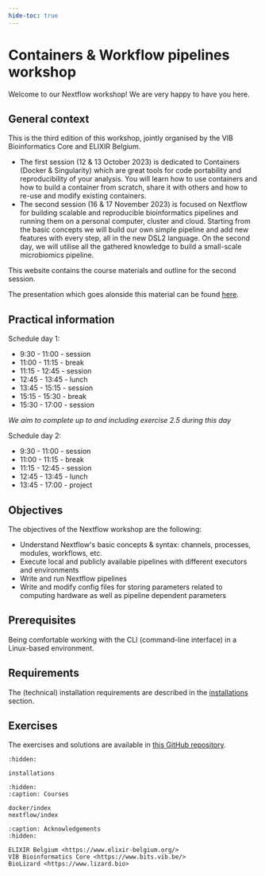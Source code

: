 ```yaml
---
hide-toc: true
---
```


# Containers & Workflow pipelines workshop

Welcome to our Nextflow workshop! We are very happy to have you here.

## General context

This is the third edition of this workshop, jointly organised by the VIB Bioinformatics Core and ELIXIR Belgium.

- The first session (12 & 13 October 2023) is dedicated to Containers (Docker & Singularity) which are great tools for code portability and reproducibility of your analysis. You will learn how to use containers and how to build a container from scratch, share it with others and how to re-use and modify existing containers.
- The second session (16 & 17 November 2023) is focused on Nextflow for building scalable and reproducible bioinformatics pipelines and running them on a personal computer, cluster and cloud. Starting from the basic concepts we will build our own simple pipeline and add new features with every step, all in the new DSL2 language. On the second day, we will utilise all the gathered knowledge to build a small-scale microbiomics pipeline.

This website contains the course materials and outline for the second session.

The presentation which goes alonside this material can be found [here](https://docs.google.com/presentation/d/1dl7yuVZTKeOKJwXuwTLb1NGWSZKKT0-THyllVtXMFsg/edit?usp=sharing).

## Practical information

Schedule day 1:

- 9:30 - 11:00 - session
- 11:00 - 11:15 - break
- 11:15 - 12:45 - session
- 12:45 - 13:45 - lunch
- 13:45 - 15:15 - session
- 15:15 - 15:30 - break
- 15:30 - 17:00 - session

_We aim to complete up to and including exercise 2.5 during this day_

Schedule day 2:

- 9:30 - 11:00 - session
- 11:00 - 11:15 - break
- 11:15 - 12:45 - session
- 12:45 - 13:45 - lunch
- 13:45 - 17:00 - project

## Objectives

The objectives of the Nextflow workshop are the following:

- Understand Nextflow's basic concepts & syntax: channels, processes, modules, workflows, etc.
- Execute local and publicly available pipelines with different executors and environments
- Write and run Nextflow pipelines
- Write and modify config files for storing parameters related to computing hardware as well as pipeline dependent parameters

## Prerequisites

Being comfortable working with the CLI (command-line interface) in a Linux-based environment.

## Requirements

The (technical) installation requirements are described in the [installations](https://vibbits-nextflow-workshop.readthedocs.io/en/latest/installations.html) section.

## Exercises

The exercises and solutions are available in [this GitHub repository](https://github.com/vibbits/nextflow-workshop).

```{toctree}
:hidden:

installations

```

```{toctree}
:hidden:
:caption: Courses

docker/index
nextflow/index
```

```{toctree}
:caption: Acknowledgements
:hidden:

ELIXIR Belgium <https://www.elixir-belgium.org/>
VIB Bioinformatics Core <https://www.bits.vib.be/>
BioLizard <https://www.lizard.bio>
```

